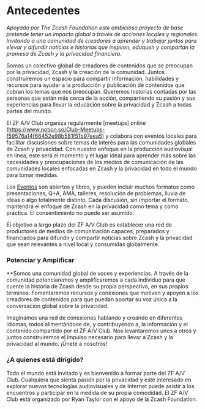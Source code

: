 # Antecedentes

*Apoyado por The Zcash Foundation este ambicioso proyecto de base pretende tener un impacto global a través de acciones locales y regionales. Invitando a una comunidad de creadores a aprender y trabajar juntos para elevar y difundir noticias e historias que inspiren, eduquen y compartan la promesa de Zcash y la privacidad financiera*.

Somos un colectivo global de creadores de contenidos que se preocupan por la privacidad, Zcash y la creación de la comunidad. Juntos construiremos un espacio para compartir información, habilidades y recursos para ayudar a la producción y publicación de contenidos que cubran los temas que nos preocupan. Queremos historias contadas por las personas que están más cerca de la acción, compartiendo su pasión y sus experiencias para llevar la educación sobre la privacidad y Zcash a todas partes del mundo.

El ZF A/V Club organiza regularmente [meetups] online (https://www.notion.so/Club-Meetups-f59576a14f66452e98b581f51b97eea5) y colabora con eventos locales para facilitar discusiones sobre temas de interés para las comunidades globales de Zcash y privacidad. Con nuestro enfoque en la producción audiovisual en línea, este será el momento y el lugar ideal para aprender más sobre las necesidades y preocupaciones de los medios de comunicación de las comunidades locales enfocadas en Zcash y la privacidad en todo el mundo para tomar medidas.

Los [Eventos](https://www.notion.so/6e07361fd0b7484d8f58c7abd72522ed) son abiertos y libres, y pueden incluir muchos formatos como presentaciones, Q+A, AMA, talleres, resolución de problemas, lluvia de ideas o algo totalmente distinto. Cada discusión, sin importar el formato, mantendrá el enfoque de Zcash en la privacidad como tema y como práctica. El consentimiento no puede ser asumido.

El objetivo a largo plazo del ZF A/V Club es establecer una red de productores de medios de comunicación capaces, preparados y financiados para difundir y compartir noticias sobre Zcash y la privacidad que sean relevantes a nivel local y consumidas globalmente.

### **Potenciar y Amplificar**

**Somos una comunidad global de voces y experiencias. A través de la comunidad potenciaremos y amplificaremos a cada individuo para que cuente la historia de Zcash desde su propia perspectiva, en sus propios términos. Fomentaremos recursos y conexiones que motiven y apoyen a los creadores de contenidos para que puedan aportar su voz única a la conversación global sobre la privacidad.

Imaginamos una red de conexiones hablando y creando en diferentes idiomas, todos alimentándose de, y contribuyendo a, la información y el contenido compartido por el ZF A/V Club. Nos levantaremos unos a otros y juntos construiremos el impulso necesario para llevar a Zcash y la privacidad al mundo. ¡Únete a nosotros!

### **¿A quienes está dirigido?**

Todo el mundo está invitado y es bienvenido a formar parte del ZF A/V Club. Cualquiera que sienta pasión por la privacidad y esté interesado en explorar nuevas tecnologías audiovisuales y de Internet puede asistir a los encuentros y participar en la medida de su propia comodidad. El ZF A/V Club está organizado por Ryan Taylor con el apoyo de la Zcash Foundation.
